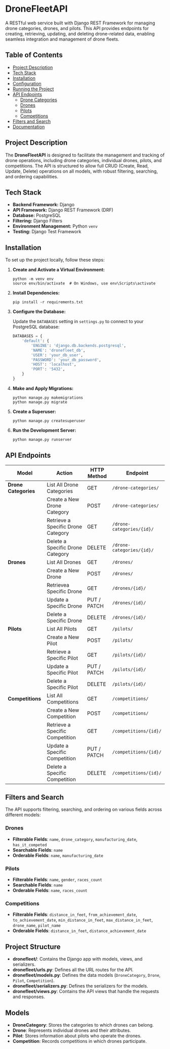 # DroneFleetAPI

A RESTful web service built with Django REST Framework for managing drone categories, drones, and pilots. This API provides endpoints for creating, retrieving, updating, and deleting drone-related data, enabling seamless integration and management of drone fleets.

## Table of Contents

- [Project Description](#project-description)
- [Tech Stack](#tech-stack)
- [Installation](#installation)
- [Configuration](#configuration)
- [Running the Project](#running-the-project)
- [API Endpoints](#api-endpoints)
  - [Drone Categories](#drone-categories)
  - [Drones](#drones)
  - [Pilots](#pilots)
  - [Competitions](#competitions)
- [Filters and Search](#filters-and-search)
- [Documentation](#documentation)


## Project Description

The **DroneFleetAPI** is designed to facilitate the management and tracking of drone operations, including drone categories, individual drones, pilots, and competitions. The API is structured to allow full CRUD (Create, Read, Update, Delete) operations on all models, with robust filtering, searching, and ordering capabilities.

## Tech Stack

- **Backend Framework:** Django
- **API Framework:** Django REST Framework (DRF)
- **Database:** PostgreSQL 
- **Filtering:** Django Filters
- **Environment Management:** Python `venv`
- **Testing:** Django Test Framework

## Installation

To set up the project locally, follow these steps:

1. **Create and Activate a Virtual Environment:**

    ```
    python -m venv env
    source env/bin/activate  # On Windows, use env\Scripts\activate
    ```

2. **Install Dependencies:**

    ```
    pip install -r requirements.txt
    ```

3. **Configure the Database:**

    Update the `DATABASES` setting in `settings.py` to connect to your PostgreSQL database:

    ```python
    DATABASES = {
        'default': {
            'ENGINE': 'django.db.backends.postgresql',
            'NAME': 'dronefleet_db',
            'USER': 'your_db_user',
            'PASSWORD': 'your_db_password',
            'HOST': 'localhost',
            'PORT': '5432',
        }
    }
    ```

4. **Make and Apply Migrations:**

    ```
    python manage.py makemigrations
    python manage.py migrate
    ```

5. **Create a Superuser:**

    ```
    python manage.py createsuperuser
    ```

6. **Run the Development Server:**

    ```bash
    python manage.py runserver
    ```

## API Endpoints

| **Model**          | **Action**                      | **HTTP Method** | **Endpoint**                           |
|--------------------|---------------------------------|-----------------|----------------------------------------|
| **Drone Categories** | List All Drone Categories      | GET             | `/drone-categories/`                   |
|                    | Create a New Drone Category     | POST            | `/drone-categories/`                   |
|                    | Retrieve a Specific Drone Category | GET         | `/drone-categories/{id}/`              |
|                    | Delete a Specific Drone Category   | DELETE      | `/drone-categories/{id}/`              |
| **Drones**         | List All Drones                 | GET             | `/drones/`                             |
|                    | Create a New Drone              | POST            | `/drones/`                             |
|                    | Retrievea Specific Drone       | GET             | `/drones/{id}/`                        |
|                    | Update a Specific Drone         | PUT / PATCH     | `/drones/{id}/`                        |
|                    | Delete a Specific Drone         | DELETE          | `/drones/{id}/`                        |
| **Pilots**         | List All Pilots                 | GET             | `/pilots/`                             |
|                    | Create a New Pilot              | POST            | `/pilots/`                             |
|                    | Retrieve a Specific Pilot       | GET             | `/pilots/{id}/`                        |
|                    | Update a Specific Pilot         | PUT / PATCH     | `/pilots/{id}/`                        |
|                    | Delete a Specific Pilot         | DELETE          | `/pilots/{id}/`                        |
| **Competitions**   | List All Competitions           | GET             | `/competitions/`                       |
|                    | Create a New Competition        | POST            | `/competitions/`                       |
|                    | Retrieve a Specific Competition | GET             | `/competitions/{id}/`                  |
|                    | Update a Specific Competition   | PUT / PATCH     | `/competitions/{id}/`                  |
|                    | Delete a Specific Competition   | DELETE          | `/competitions/{id}/`                  |


## Filters and Search

The API supports filtering, searching, and ordering on various fields across different models:

### Drones
- **Filterable Fields**: `name`, `drone_category`, `manufacturing_date`, `has_it_competed`
- **Searchable Fields**: `name`
- **Orderable Fields**: `name`, `manufacturing_date`

### Pilots
- **Filterable Fields**: `name`, `gender`, `races_count`
- **Searchable Fields**: `name`
- **Orderable Fields**: `name`, `races_count`

### Competitions
- **Filterable Fields**: `distance_in_feet`, `from_achievement_date`, `to_achievement_date`, `min_distance_in_feet`, `max_distance_in_feet`, `drone_name`, `pilot_name`
- **Orderable Fields**: `distance_in_feet`, `distance_achievement_date`
## Project Structure

- **dronefleet/**: Contains the Django app with models, views, and serializers.
- **dronefleet/urls.py**: Defines all the URL routes for the API.
- **dronefleet/models.py**: Defines the data models (`DroneCategory`, `Drone`, `Pilot`, `Competition`).
- **dronefleet/serializers.py**: Defines the serializers for the models.
- **dronefleet/views.py**: Contains the API views that handle the requests and responses.

## Models

- **DroneCategory**: Stores the categories to which drones can belong.
- **Drone**: Represents individual drones and their attributes.
- **Pilot**: Stores information about pilots who operate the drones.
- **Competition**: Records competitions in which drones participate.


